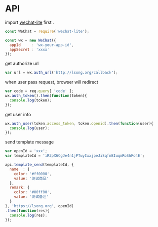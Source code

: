 API
===

import [wechat-lite](https://npmjs.org/package/wechat-lite) first .

```js
const WeChat = require('wechat-lite');

const wx = new WeChat({
  appId     : 'wx-your-app-id',
  appSecret : 'xxxx'
});
```

get authorize url

```js
var url = wx.auth_url('http://lsong.org/callback');
```

when user pass request, browser will redirect

```js
var code = req.query[ 'code' ];
wx.auth_token().then(function(token){
  console.log(token);
});
```

get user info

```js
wx.auth_user(token.access_token, token.openid).then(function(user){
  console.log(user);
});
```

send template message

```js
var openId = 'xxx';
var templateId = 'iR3pX6CgJe4n1jPTwyIxxjpeJiSqfmBIuqmRoShFo4E';

api.template_send(templateId, {
  name  : {
    color: '#ff0000',
    value: '测试商品'
  },
  remark: {
    color: '#00ff00',
    value: '测试备注'
  }
}, 'https://lsong.org', openId)
.then(function(res){
  console.log(res);
});
```
